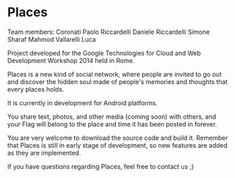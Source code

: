 Places
======
Team members:
Coronati Paolo
Riccardelli Daniele
Riccardelli Simone
Sharaf Mahmod
Vallarelli Luca

Project developed for the Google Technologies for Cloud and Web Development Workshop 2014 held in Rome.

Places is a new kind of social network, where people are invited to go out and discover the hidden soul made of people's memories and thoughts that every places holds.

It is currently in development for Android platforms.

You share text, photos, and other media (coming soon) with others, and your Flag will belong to the place and time it has been posted in forever.

You are very welcome to download the source code and build it. Remember that Places is still in early stage of development, so new features are added as they are implemented.

If you have questions regarding Places, feel free to contact us ;)
